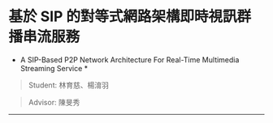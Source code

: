 # 基於 SIP 的對等式網路架構即時視訊群播串流服務 #
* A SIP-Based P2P Network Architecture For Real-Time Multimedia Streaming Service *

> Student: 林育慈、楊淯羽
 
> Advisor: 陳旻秀

---------------------


